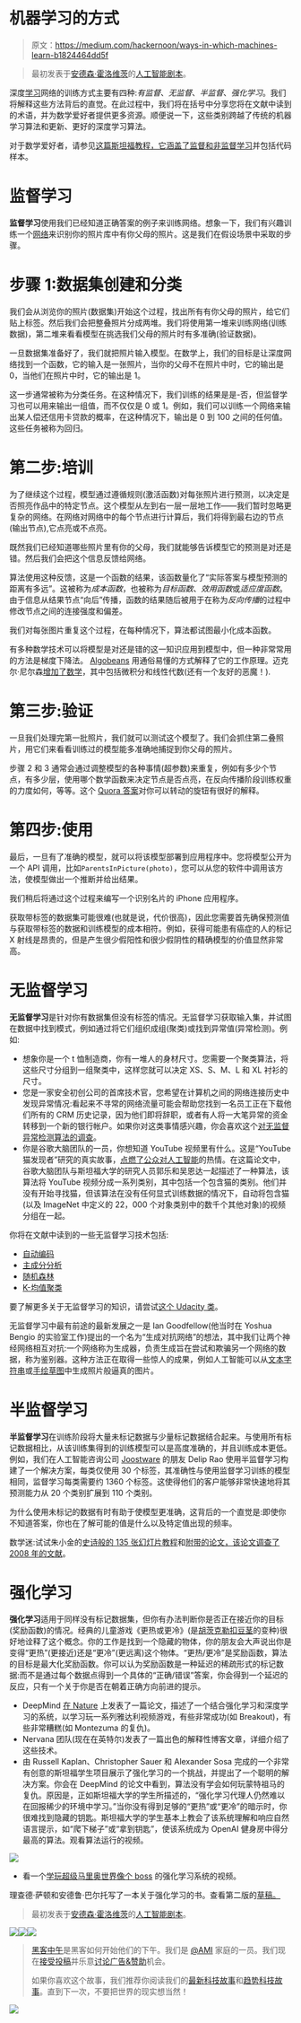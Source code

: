 # 机器学习的方式

> 原文：<https://medium.com/hackernoon/ways-in-which-machines-learn-b1824464dd5f>

> 最初发表于[安德森·霍洛维茨](http://a16z.com/)的[人工智能剧本](http://aiplaybook.a16z.com/)。

深度[学习](https://hackernoon.com/tagged/learning)网络的训练方式主要有四种:*有监督*、*无监督*、*半监督*、*强化学习*。我们将解释这些方法背后的直觉。在此过程中，我们将在括号中分享您将在文献中读到的术语，并为数学爱好者提供更多资源。顺便说一下，这些类别跨越了传统的机器学习算法和更新、更好的深度学习算法。

对于数学爱好者，请参见[这篇斯坦福教程，它涵盖了监督和非监督学习](http://ufldl.stanford.edu/tutorial/)并包括代码样本。

# 监督学习

**监督学习**使用我们已经知道正确答案的例子来训练网络。想象一下，我们有兴趣训练一个[网络](https://hackernoon.com/tagged/network)来识别你的照片库中有你父母的照片。这是我们在假设场景中采取的步骤。

# 步骤 1:数据集创建和分类

我们会从浏览你的照片(数据集)开始这个过程，找出所有有你父母的照片，给它们贴上标签。然后我们会把整叠照片分成两堆。我们将使用第一堆来训练网络(训练数据)，第二堆来看看模型在挑选我们父母的照片时有多准确(验证数据)。

一旦数据集准备好了，我们就把照片输入模型。在数学上，我们的目标是让深度网络找到一个函数，它的输入是一张照片，当你的父母不在照片中时，它的输出是 0，当他们在照片中时，它的输出是 1。

这一步通常被称为分类任务。在这种情况下，我们训练的结果是是-否，但监督学习也可以用来输出一组值，而不仅仅是 0 或 1。例如，我们可以训练一个网络来输出某人偿还信用卡贷款的概率，在这种情况下，输出是 0 到 100 之间的任何值。这些任务被称为回归。

# 第二步:培训

为了继续这个过程，模型通过遵循规则(激活函数)对每张照片进行预测，以决定是否照亮作品中的特定节点。这个模型从左到右一层一层地工作——我们暂时忽略更复杂的网络。在网络对网络中的每个节点进行计算后，我们将得到最右边的节点(输出节点),它点亮或不点亮。

既然我们已经知道哪些照片里有你的父母，我们就能够告诉模型它的预测是对还是错。然后我们会把这个信息反馈给网络。

算法使用这种反馈，这是一个函数的结果，该函数量化了“实际答案与模型预测的距离有多远”。这被称为*成本函数*，也被称为*目标函数*、*效用函数*或*适应度函数*。由于信息从结果节点“向后”传播，函数的结果随后被用于在称为*反向传播*的过程中修改节点之间的连接强度和偏差。

我们对每张图片重复这个过程，在每种情况下，算法都试图最小化成本函数。

有多种数学技术可以将模型是对还是错的这一知识应用到模型中，但一种非常常用的方法是梯度下降法。 [Algobeans](https://algobeans.com/2016/11/03/artificial-neural-networks-intro2/) 用通俗易懂的方式解释了它的工作原理。迈克尔·尼尔森[增加了数学](http://neuralnetworksanddeeplearning.com/chap2.html)，其中包括微积分和线性代数(还有一个友好的恶魔！).

# 第三步:验证

一旦我们处理完第一批照片，我们就可以测试这个模型了。我们会抓住第二叠照片，用它们来看看训练过的模型能多准确地捕捉到你父母的照片。

步骤 2 和 3 通常会通过调整模型的各种事情(超参数)来重复，例如有多少个节点，有多少层，使用哪个数学函数来决定节点是否点亮，在反向传播阶段训练权重的力度如何，等等。这个 [Quora 答案](https://www.quora.com/What-are-hyperparameters-in-machine-learning)对你可以转动的旋钮有很好的解释。

# 第四步:使用

最后，一旦有了准确的模型，就可以将该模型部署到应用程序中。您将模型公开为一个 API 调用，比如`ParentsInPicture(photo)`，您可以从您的软件中调用该方法，使模型做出一个推断并给出结果。

我们稍后将通过这个过程来编写一个识别名片的 iPhone 应用程序。

获取带标签的数据集可能很难(也就是说，代价很高)，因此您需要首先确保预测值与获取带标签的数据和训练模型的成本相符。例如，获得可能患有癌症的人的标记 X 射线是昂贵的，但是产生很少假阳性和很少假阴性的精确模型的价值显然非常高。

# 无监督学习

**无监督学习**是针对你有数据集但没有标签的情况。无监督学习获取输入集，并试图在数据中找到模式，例如通过将它们组织成组(聚类)或找到异常值(异常检测)。例如:

*   想象你是一个 t 恤制造商，你有一堆人的身材尺寸。您需要一个聚类算法，将这些尺寸分组到一组聚类中，这样您就可以决定 XS、S、M、L 和 XL 衬衫的尺寸。
*   您是一家安全初创公司的首席技术官，您希望在计算机之间的网络连接历史中发现异常情况:看起来不寻常的网络流量可能会帮助您找到一名员工正在下载他们所有的 CRM 历史记录，因为他们即将辞职，或者有人将一大笔异常的资金转移到一个新的银行帐户。如果你对这类事情感兴趣，你会喜欢这个[对无监督异常检测算法的调查](http://journals.plos.org/plosone/article?id=10.1371/journal.pone.0152173)。
*   你是谷歌大脑团队的一员，你想知道 YouTube 视频里有什么。这是“YouTube 猫发现者”研究的真实故事，[点燃了公众对人工智能](https://www.wired.com/2012/06/google-x-neural-network/)的热情。在这篇论文中，谷歌大脑团队与斯坦福大学的研究人员郭乐和吴恩达一起描述了一种算法，该算法将 YouTube 视频分成一系列类别，其中包括一个包含猫的类别。他们并没有开始寻找猫，但该算法在没有任何显式训练数据的情况下，自动将包含猫(以及 ImageNet 中定义的 22，000 个对象类别中的数千个其他对象)的视频分组在一起。

你将在文献中读到的一些无监督学习技术包括:

*   [自动编码](http://ufldl.stanford.edu/tutorial/unsupervised/Autoencoders/)
*   [主成分分析](https://www.quora.com/What-is-an-intuitive-explanation-for-PCA)
*   [随机森林](https://en.wikipedia.org/wiki/Random_forest)
*   [K-均值聚类](https://www.youtube.com/watch?v=RD0nNK51Fp8)

要了解更多关于无监督学习的知识，请尝试[这个 Udacity 类](https://www.udacity.com/course/machine-learning-unsupervised-learning--ud741)。

无监督学习中最有前途的最新发展之一是 Ian Goodfellow(他当时在 Yoshua Bengio 的实验室工作)提出的一个名为“生成对抗网络”的想法，其中我们让两个神经网络相互对抗:一个网络称为生成器，负责生成旨在尝试和欺骗另一个网络的数据，称为鉴别器。这种方法正在取得一些惊人的成果，例如人工智能可以从[文本字符串](https://arxiv.org/abs/1612.03242)或[手绘草图](https://arxiv.org/pdf/1611.07004v1.pdf)中生成照片般逼真的图片。

# 半监督学习

**半监督学习**在训练阶段将大量未标记数据与少量标记数据结合起来。与使用所有标记数据相比，从该训练集得到的训练模型可以是高度准确的，并且训练成本更低。例如，我们在人工智能咨询公司 [Joostware](http://joostware.com/) 的朋友 Delip Rao 使用半监督学习构建了一个解决方案，每类仅使用 30 个标签，其准确性与使用监督学习训练的模型相同，监督学习每类需要约 1360 个标签。这使得他们的客户能够非常快速地将其预测能力从 20 个类别扩展到 110 个类别。

为什么使用未标记的数据有时有助于使模型更准确，这背后的一个直觉是:即使你不知道答案，你也在了解可能的值是什么以及特定值出现的频率。

数学迷:试试朱小金的[史诗般的 135 张幻灯片教程](http://pages.cs.wisc.edu/~jerryzhu/pub/sslicml07.pdf)和[附带的论文，该论文调查了 2008 年的文献](http://pages.cs.wisc.edu/~jerryzhu/pub/ssl_survey.pdf)。

# 强化学习

**强化学习**适用于同样没有标记数据集，但你有办法判断你是否正在接近你的目标(奖励函数)的情况。经典的儿童游戏《更热或更冷》(是[胡茨克勒扣豆茎](https://en.wikipedia.org/wiki/Huckle_buckle_beanstalk)的变种)很好地诠释了这个概念。你的工作是找到一个隐藏的物体，你的朋友会大声说出你是变得“更热”(更接近)还是“更冷”(更远离)这个物体。“更热/更冷”是奖励函数，算法的目标是最大化奖励函数。你可以认为奖励函数是一种延迟的稀疏形式的标记数据:而不是通过每个数据点得到一个具体的“正确/错误”答案，你会得到一个延迟的反应，只有一个关于你是否在朝着正确方向前进的提示。

*   DeepMind [在 Nature](https://deepmind.com/blog/deep-reinforcement-learning/) 上发表了一篇论文，描述了一个结合强化学习和深度学习的系统，以学习玩一系列雅达利视频游戏，有些非常成功(如 Breakout)，有些非常糟糕(如 Montezuma 的复仇)。
*   Nervana 团队(现在在英特尔)发表了一篇出色的解释性博客文章，详细介绍了这些技术。
*   由 Russell Kaplan、Christopher Sauer 和 Alexander Sosa 完成的一个非常有创意的斯坦福学生项目展示了强化学习的一个挑战，并提出了一个聪明的解决方案。你会在 DeepMind 的论文中看到，算法没有学会如何玩蒙特祖马的复仇。原因是，正如斯坦福大学的学生所描述的，“强化学习代理人仍然难以在回报稀少的环境中学习。”当你没有得到足够的“更热”或“更冷”的暗示时，你很难找到隐藏的钥匙。斯坦福大学的学生基本上教会了该系统理解和响应自然语言提示，如“爬下梯子”或“拿到钥匙”，使该系统成为 OpenAI 健身房中得分最高的算法。观看算法运行的视频。

![](img/39faec62704426518e3887c481716408.png)

*   看一个[学玩超级马里奥世界像个 boss](https://www.youtube.com/watch?v=L4KBBAwF_bE) 的强化学习系统的视频。

理查德·萨顿和安德鲁·巴尔托写了一本关于强化学习的书。查看第二版的[草稿。](http://incompleteideas.net/sutton/book/the-book-2nd.html)

> 最初发表于[安德森·霍洛维茨](http://a16z.com/)的[人工智能剧本](http://aiplaybook.a16z.com/)。

[![](img/50ef4044ecd4e250b5d50f368b775d38.png)](http://bit.ly/HackernoonFB)[![](img/979d9a46439d5aebbdcdca574e21dc81.png)](https://goo.gl/k7XYbx)[![](img/2930ba6bd2c12218fdbbf7e02c8746ff.png)](https://goo.gl/4ofytp)

> [黑客中午](http://bit.ly/Hackernoon)是黑客如何开始他们的下午。我们是 [@AMI](http://bit.ly/atAMIatAMI) 家庭的一员。我们现在[接受投稿](http://bit.ly/hackernoonsubmission)并乐意[讨论广告&赞助](mailto:partners@amipublications.com)机会。
> 
> 如果你喜欢这个故事，我们推荐你阅读我们的[最新科技故事](http://bit.ly/hackernoonlatestt)和[趋势科技故事](https://hackernoon.com/trending)。直到下一次，不要把世界的现实想当然！

![](img/be0ca55ba73a573dce11effb2ee80d56.png)